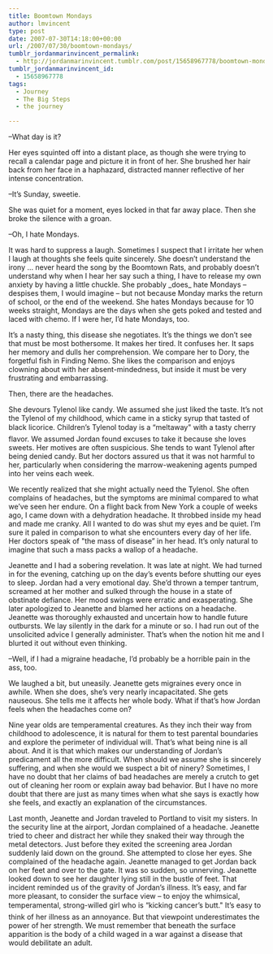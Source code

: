 ```yaml
---
title: Boomtown Mondays
author: lmvincent
type: post
date: 2007-07-30T14:18:00+00:00
url: /2007/07/30/boomtown-mondays/
tumblr_jordanmarinvincent_permalink:
  - http://jordanmarinvincent.tumblr.com/post/15658967778/boomtown-mondays
tumblr_jordanmarinvincent_id:
  - 15658967778
tags:
  - Journey
  - The Big Steps
  - the journey

---
```

&ndash;What day is it?

Her eyes squinted off into a distant place, as though she were trying to recall a calendar page and picture it in front of her. She brushed her hair back from her face in a haphazard, distracted manner reflective of her intense concentration.

&ndash;It&rsquo;s Sunday, sweetie.

She was quiet for a moment, eyes locked in that far away place. Then she broke the silence with a groan.

&ndash;Oh, I hate Mondays.

It was hard to suppress a laugh. Sometimes I suspect that I irritate her when I laugh at thoughts she feels quite sincerely. She doesn&rsquo;t understand the irony &hellip; never heard the song by the Boomtown Rats, and probably doesn&rsquo;t understand why when I hear her say such a thing, I have to release my own anxiety by having a little chuckle. She probably \_does\_ hate Mondays &ndash; despises them, I would imagine &ndash; but not because Monday marks the return of school, or the end of the weekend. She hates Mondays because for 10 weeks straight, Mondays are the days when she gets poked and tested and laced with chemo. If I were her, I&rsquo;d hate Mondays, too.<a name="more"></a>

It&rsquo;s a nasty thing, this disease she negotiates. It&rsquo;s the things we don&rsquo;t see that must be most bothersome. It makes her tired. It confuses her. It saps her memory and dulls her comprehension. We compare her to Dory, the forgetful fish in Finding Nemo. She likes the comparison and enjoys clowning about with her absent-mindedness, but inside it must be very frustrating and embarrassing.

Then, there are the headaches.

She devours Tylenol like candy. We assumed she just liked the taste. It&rsquo;s not the Tylenol of my childhood, which came in a sticky syrup that tasted of black licorice. Children&rsquo;s Tylenol today is a &ldquo;meltaway" with a tasty cherry flavor. We assumed Jordan found excuses to take it because she loves sweets. Her motives are often suspicious. She tends to want Tylenol after being denied candy. But her doctors assured us that it was not harmful to her, particularly when considering the marrow-weakening agents pumped into her veins each week.

We recently realized that she might actually need the Tylenol. She often complains of headaches, but the symptoms are minimal compared to what we&rsquo;ve seen her endure. On a flight back from New York a couple of weeks ago, I came down with a dehydration headache. It throbbed inside my head and made me cranky. All I wanted to do was shut my eyes and be quiet. I&rsquo;m sure it paled in comparison to what she encounters every day of her life. Her doctors speak of "the mass of disease&rdquo; in her head. It&rsquo;s only natural to imagine that such a mass packs a wallop of a headache.

Jeanette and I had a sobering revelation. It was late at night. We had turned in for the evening, catching up on the day&rsquo;s events before shutting our eyes to sleep. Jordan had a very emotional day. She&rsquo;d thrown a temper tantrum, screamed at her mother and sulked through the house in a state of obstinate defiance. Her mood swings were erratic and exasperating. She later apologized to Jeanette and blamed her actions on a headache. Jeanette was thoroughly exhausted and uncertain how to handle future outbursts. We lay silently in the dark for a minute or so. I had run out of the unsolicited advice I generally administer. That&rsquo;s when the notion hit me and I blurted it out without even thinking.

&ndash;Well, if I had a migraine headache, I&rsquo;d probably be a horrible pain in the ass, too.

We laughed a bit, but uneasily. Jeanette gets migraines every once in awhile. When she does, she&rsquo;s very nearly incapacitated. She gets nauseous. She tells me it affects her whole body. What if that&rsquo;s how Jordan feels when the headaches come on?

Nine year olds are temperamental creatures. As they inch their way from childhood to adolescence, it is natural for them to test parental boundaries and explore the perimeter of individual will. That&rsquo;s what being nine is all about. And it is that which makes our understanding of Jordan&rsquo;s predicament all the more difficult. When should we assume she is sincerely suffering, and when she would we suspect a bit of ninery? Sometimes, I have no doubt that her claims of bad headaches are merely a crutch to get out of cleaning her room or explain away bad behavior. But I have no more doubt that there are just as many times when what she says is exactly how she feels, and exactly an explanation of the circumstances.

Last month, Jeanette and Jordan traveled to Portland to visit my sisters. In the security line at the airport, Jordan complained of a headache. Jeanette tried to cheer and distract her while they snaked their way through the metal detectors. Just before they exited the screening area Jordan suddenly laid down on the ground. She attempted to close her eyes. She complained of the headache again. Jeanette managed to get Jordan back on her feet and over to the gate. It was so sudden, so unnerving. Jeanette looked down to see her daughter lying still in the bustle of feet. That incident reminded us of the gravity of Jordan&rsquo;s illness. It&rsquo;s easy, and far more pleasant, to consider the surface view &ndash; to enjoy the whimsical, temperamental, strong-willed girl who is &ldquo;kicking cancer&rsquo;s butt." It&rsquo;s easy to think of her illness as an annoyance. But that viewpoint underestimates the power of her strength. We must remember that beneath the surface apparition is the body of a child waged in a war against a disease that would debilitate an adult.

<div class="blogger-post-footer">
  <img loading="lazy" width="1" height="1" src="https://blogger.googleusercontent.com/tracker/9039099668816362935-3704871012205892737?l=jordansjourney2.blogspot.com" alt="" />
</div>